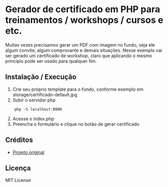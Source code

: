 # Gerador de certificado em PHP para treinamentos / workshops / cursos e etc.

Muitas vezes precisamos gerar um PDF com imagem no fundo, seja ele algum convite, algum comprovante e demais situações. Nesse exemplo vai ser gerado um certificado de workshop, claro que aplicando o mesmo principio pode ser usado para qualquer fim.

## Instalação / Execução

1. Crie seu próprio template para o fundo, conforme exemplo em storage/certificado-default.jpg
2. Subir o servidor php
```
    php -S localhost:8000
```
2. Acesse o index.php
3. Preencha o formulário e clique no botão de gerar certificado


## Créditos

* <a href="https://github.com/LincolnBorges/gerador-certificado-php" target="_blank">Projeto original</a>

## Licença

 MIT License
